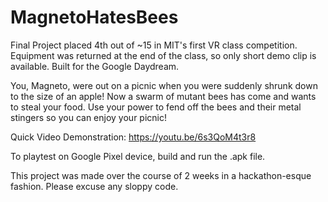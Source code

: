 # MagnetoHatesBees

Final Project placed 4th out of ~15 in MIT's first VR class competition. Equipment was returned at the end of the class, so only short demo clip is available. Built for the Google Daydream.

You, Magneto, were out on a picnic when you were suddenly shrunk down to the size of an apple! Now a swarm of mutant bees has come and wants to steal your food. Use your power to fend off the bees and their metal stingers so you can enjoy your picnic!  

Quick Video Demonstration: https://youtu.be/6s3QoM4t3r8

To playtest on Google Pixel device, build and run the .apk file.

This project was made over the course of 2 weeks in a hackathon-esque fashion. Please excuse any sloppy code. 
